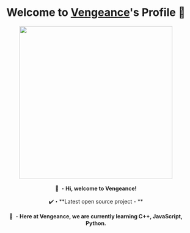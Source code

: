 <div align="center">
<h1>
    Welcome to <a href="https://github.com/V-engeance">Vengeance</a>'s Profile 👋
</h1>

<img src="https://raw.githubusercontent.com/never-mind-who/imageVengeance/master/logo2.png" height="400px" length="400px">

👋 ・**Hi, welcome to Vengeance!**
  
  ✔️・**Latest open source project - **
  
  🌱 ・**Here at Vengeance, we are currently learning C++, JavaScript, Python.**
  
  </div>
